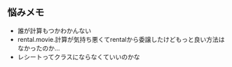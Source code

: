 ## 悩みメモ
- 誰が計算もつかわかんない
- rental.movie.計算が気持ち悪くてrentalから委譲したけどもっと良い方法はなかったのか…
- レシートってクラスにならなくていいのかな

